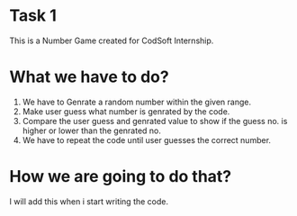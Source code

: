 # Task 1
This is a Number Game created for CodSoft Internship.
# What we have to do?
1. We have to Genrate a random number within the given range.
2. Make user guess what number is genrated by the code.
3. Compare the user guess and genrated value to show if the guess no. is higher or lower than the genrated no.
4. We have to repeat the code until user guesses the correct number.

# How we are going to do that?
I will add this when i start writing the code.
